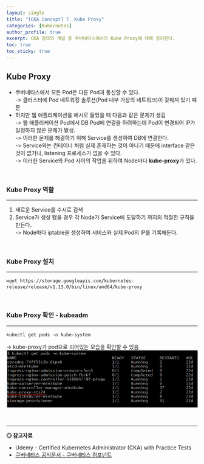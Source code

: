 ```yaml
---
layout: single
title: "[CKA Concept] 7. Kube Proxy"
categories: [Kubernetes]
author_profile: true
excerpt: CKA 강의의 개념 중 쿠버네티스에서의 Kube Proxy에 대해 정리한다. 
toc: true
toc_sticky: true
---
```


## Kube Proxy
- 쿠버네티스에서 모든 Pod은 다른 Pod과 통신할 수 있다.<br>
-> 클러스터에 Pod 네트워킹 솔루션(Pod 내부 가상의 네트워크)이 갖춰져 있기 때문
- 하지만 웹 애플리케이션을 예시로 들었을 때 다음과 같은 문제가 생김<br>
-> 웹 애플리케이션 Pod에서 DB Pod에 연결을 하려하는데 Pod이 변경되어 IP가 일정하지 않은 문제가 발생.<br>
-> 이러한 문제를 해결하기 위해 Service를 생성하여 DB에 연결한다.<br>
-> Service와는 컨테이너 처럼 실제 존재하는 것이 아니기 때문에 interface 같은 것이 없거나, listening 프로세스가 없을 수 있다.<br>
-> 이러한 Service와 Pod 사이의 작업을 위하여 Node마다 **kube-proxy**가 있다.

<br>

### Kube Proxy 역할
------------------
1. 새로운 Service를 수시로 검색
2. Service가 생성 됐을 경우 각 Node가 Service에 도달하기 까지의 적절한 규칙을 만든다.<br>
-> Node마다 iptable을 생성하여 서비스와 실제 Pod의 IP를 기록해둔다.
<br>

### Kube Proxy 설치
------------------

```shell
wget https://storage.googleapis.com/kubernetes-release/release/v1.13.0/bin/linux/amd64/kube-proxy
```


<br>

### Kube Proxy 확인 - kubeadm
------------------

```shell
kubectl get pods -n kube-system
```
-> kube-proxy가 pod으로 되어있는 모습을 확인할 수 있음
![kube-proxy](/assets/img/kubernetes/15_kube_proxy_1.png)

<br>

------------------
**◎ 참고자료**
- Udemy - Certified Kubernetes Administrator (CKA) with Practice Tests
- [쿠버네티스 공식문서 - 쿠버네티스 컴포넌트](https://kubernetes.io/ko/docs/concepts/overview/components/)